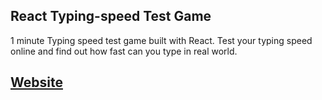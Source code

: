 ## React Typing-speed Test Game

1 minute Typing speed test game built with React. Test your typing speed online and find out how fast can you type in real world.


## [Website](https://typingspeedtest.now.sh/)